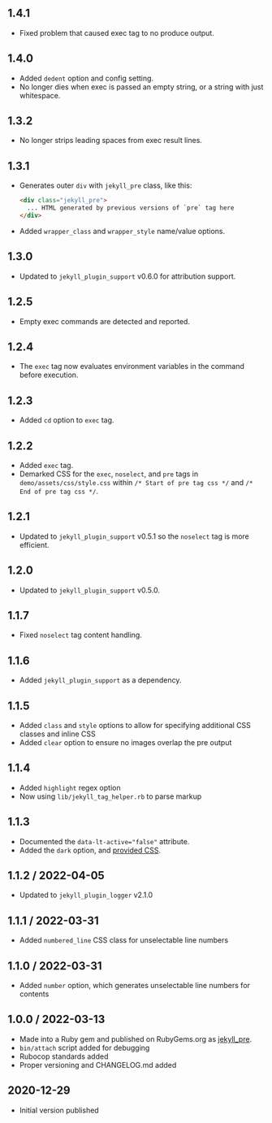 ## 1.4.1
  * Fixed problem that caused exec tag to no produce output.

## 1.4.0
  * Added `dedent` option and config setting.
  * No longer dies when exec is passed an empty string, or a string with just whitespace.

## 1.3.2
  * No longer strips leading spaces from exec result lines.

## 1.3.1
  * Generates outer `div` with `jekyll_pre` class, like this:
    ```html
    <div class="jekyll_pre">
      ... HTML generated by previous versions of `pre` tag here
    </div>
    ```
  * Added `wrapper_class` and `wrapper_style` name/value options.

## 1.3.0
  * Updated to `jekyll_plugin_support` v0.6.0 for attribution support.

## 1.2.5
  * Empty exec commands are detected and reported.

## 1.2.4
  * The `exec` tag now evaluates environment variables in the command before execution.

## 1.2.3
  * Added `cd` option to `exec` tag.

## 1.2.2
  * Added `exec` tag.
  * Demarked CSS for the `exec`, `noselect`, and `pre` tags in `demo/assets/css/style.css`
    within `/* Start of pre tag css */` and `/* End of pre tag css */`.

## 1.2.1
  * Updated to `jekyll_plugin_support` v0.5.1 so the `noselect` tag is more efficient.

## 1.2.0
  * Updated to `jekyll_plugin_support` v0.5.0.

## 1.1.7
  * Fixed `noselect` tag content handling.

## 1.1.6
  * Added `jekyll_plugin_support` as a dependency.

## 1.1.5
  * Added `class` and `style` options to allow for specifying additional CSS classes and inline CSS
  * Added `clear` option to ensure no images overlap the pre output

## 1.1.4
  * Added `highlight` regex option
  * Now using `lib/jekyll_tag_helper.rb` to parse markup

## 1.1.3
  * Documented the `data-lt-active="false"` attribute.
  * Added the `dark` option, and [provided CSS](https://www.mslinn.com/blog/2020/10/03/jekyll-plugins.html#pre_css).

## 1.1.2 / 2022-04-05
  * Updated to `jekyll_plugin_logger` v2.1.0

## 1.1.1 / 2022-03-31
  * Added `numbered_line` CSS class for unselectable line numbers

## 1.1.0 / 2022-03-31
  * Added `number` option, which generates unselectable line numbers for contents

## 1.0.0 / 2022-03-13
  * Made into a Ruby gem and published on RubyGems.org as [jekyll_pre](https://rubygems.org/gems/jekyll_pre).
  * `bin/attach` script added for debugging
  * Rubocop standards added
  * Proper versioning and CHANGELOG.md added

## 2020-12-29
  * Initial version published

